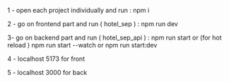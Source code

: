 1 - open each project individually and run : npm i

2 - go on frontend part and run ( hotel_sep ) : npm run dev

3- go on backend part and run ( hotel_sep_api ) : npm run start or (for hot reload ) npm run start --watch or npm run start:dev

4 - localhost 5173 for front

5 - localhost 3000 for back
